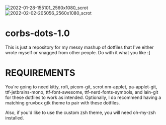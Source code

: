 ![2022-01-28-155101_2560x1080_scrot](https://user-images.githubusercontent.com/98620032/151626838-48b43f48-6210-443a-b71f-83107b188fdf.png)
![2022-02-02-205056_2560x1080_scrot](https://user-images.githubusercontent.com/98620032/152274940-f2c1de88-5fe1-4c1c-8363-2fe6a3d49f66.png)
# corbs-dots-1.0
This is just a repository for my messy mashup of dotfiles that I've either wrote myself or snagged from other people. Do with it what you like :]

# REQUIREMENTS
You're going to need kitty, rofi, picom-git, scrot nm-applet, pa-applet-git, ttf-jetbrains-mono, ttf-font-awesome, ttf-nerd-fonts-symbols, and lain-git for these dotfiles to work as intended.
Optionally, I do recommend having a matching gruvbox gtk theme to pair with these dotfiles.

Also, if you'd like to use the custom zsh theme, you will need oh-my-zsh installed.

